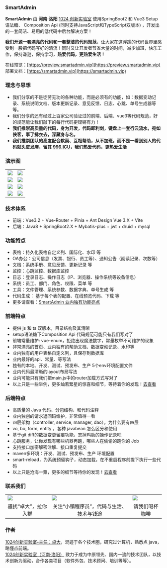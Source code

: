### SmartAdmin
**SmartAdmin** 由 **河南·洛阳** [1024 创新实验室](https://www.1024lab.net/) 使用SpringBoot2 和 Vue3 Setup语法糖、 Composition Api (同时支持JavaScript和TypeScript双版本) ，开发出的一套简洁、易用的低代码中后台解决方案！  

**我们开源一套漂亮的代码和一套整洁的代码规范**，让大家在这浮躁的代码世界里感受到一股把代码写好的清流！同时又让开发者节省大量的时间，减少加班，快乐工作，保持谦逊，保持学习，**热爱代码，更热爱生活！**


在线预览：[https://preview.smartadmin.vip](https://preview.smartadmin.vip)  
部署文档：[https://smartadmin.vip](https://smartadmin.vip)  

### 理念与思想

- 我们分享的不是徒劳无功的各种功能，而是必须有的功能，如：数据变动记录、系统说明文档、版本更新记录、意见反馈、日志、心跳、单号生成器等等。
- 我们分享的还有经过上百家公司验证过的前端、后端、vue3等代码规范，好的规范能让我们敲下的每行代码更铿锵有力！
- **我们推崇高质量的代码，身为开发，代码即利剑，键盘上一套行云流水，宛如侠客，事了拂衣去，深藏身与名。**
- **我们推崇团队的高度配合默契、互相帮助，从不加班，而不是一看到别人的代码就头皮发麻，留其 [996.ICU](https://baike.baidu.com/item/996.ICU)，我们热爱代码，更热爱生活**

### 演示图
<table>
<tr>
  <td><img src="https://gitee.com/lab1024/smart-admin/raw/master/%E6%88%AA%E5%9B%BE/1-1.png"/></td>
  <td><img src="https://gitee.com/lab1024/smart-admin/raw/master/%E6%88%AA%E5%9B%BE/2-1.png"/></td>
</tr>
<tr>
  <td><img src="https://gitee.com/lab1024/smart-admin/raw/master/%E6%88%AA%E5%9B%BE/4-2.png"/></td>
  <td><img src="https://gitee.com/lab1024/smart-admin/raw/master/%E6%88%AA%E5%9B%BE/3-1.png"/></td>
</tr>
<tr>
  <td><img src="https://gitee.com/lab1024/smart-admin/raw/master/%E6%88%AA%E5%9B%BE/5-1.png"/></td>
  <td><img src="https://gitee.com/lab1024/smart-admin/raw/master/%E6%88%AA%E5%9B%BE/6-1.png"/></td>
</tr>
<tr>
  <td><img src="https://gitee.com/lab1024/smart-admin/raw/master/%E6%88%AA%E5%9B%BE/code1.png"/></td>
  <td><img src="https://gitee.com/lab1024/smart-admin/raw/master/%E6%88%AA%E5%9B%BE/code2.png"/></td>
</tr>

</table>

### 技术体系

- 前端：Vue3.2 + Vue-Router + Pinia + Ant Design Vue 3.X + Vite
- 后端：Java8 + SpringBoot2.X + Mybatis-plus + jwt + druid + mysql

### 功能特点

- 表格：持久化表格自定义列、国际化、水印 等
- OA办公：公司信息（发票、银行、员工等）、通知公告（阅读记录、次数等）
- 文档：系统手册、意见反馈、更新记录 等
- 监控：心跳监控、数据库监控
- 日志：登录日志、操作日志（IP、浏览器、操作系统等设备信息）
- 系统：员工、部门、角色、权限、菜单 等
- 工具：文件管理、系统参数、数据字典、单号生成 等
- 代码生成： 基于每个表的配置、在线预览代码、下载 等
- 更多请查看：[SmartAdmin 业内独有功能亮点](https://smartadmin.vip/views/v2/base/FunctionFeature.html)

### 前端特点

- 提供 js 和 ts 双版本，目录结构及其清晰
- setup语法糖下Composition Api 代码规范可能只有我们写对了
- 前端常量维护: vue-enum，拒绝出现魔法数字，常量枚举不可维护的现象
- 非常漂亮的首页、业内独有的帮助文档、数据变动记录、水印等
- 业内独有的用户表格自定义列，且保存到数据库
- 业内最好的api、常量、等写法
- 独有的本地、开发、测试、预发布、生产 5个env环境配置文件
- 业内代码最清晰的layout布局写法
- 业内可能只有我们把main.js中的router加载方式写对了
- 以上只是一些举例，更多灿若繁星的惊喜和细节，等待着你的发现！[去查看](https://smartadmin.vip/views/v2/base/CodeFeature.html)


### 后端特点

- 高质量的 Java 代码、分包结构、和代码注释
- 业内独创的请求返回码维护，非常值得一看
- 四层架构（controller, service, manager, dao），为什么要有四层
- vo, bo, form, entity ，各种 javabean 怎么区分和使用
- 基于git diff的数据变更留痕功能，忘掉鸡肋的操作记录吧
- 心跳服务，让你发现有哪些机器再跑，哪些人在偷偷的跑你的 Job
- 支持接口加密解密注解、接口重复提交
- maven多环境：开发、测试、预发布、生产 环境配置
- smart-reload，为系统预留钩子，动态加载，在不重启程序前提下执行一些代码
- 以上只是沧海一粟，更多的细节等待你的发现！[去查看](https://smartadmin.vip/views/v2/base/CodeFeature.html)

### 联系我们

<table>
<tr>
  <td><img src="https://gitee.com/lab1024/smart-admin/raw/master/%E6%88%AA%E5%9B%BE/zhuoda-wechat.jpg"/></td>
  <td><img src="https://gitee.com/lab1024/smart-admin/raw/master/%E6%88%AA%E5%9B%BE/xiaozhen-gzh.jpg"/></td>
  <td><img src="https://gitee.com/lab1024/smart-admin/raw/master/%E6%88%AA%E5%9B%BE/zhuoda-wechat-money-v1.jpg"/></td>
</tr>
<tr>
  <td style="text-align:center">骚扰“卓大”，拉你入群</td>
  <td style="text-align:center">关注“小镇程序员”，代码与生活、技术与钱途</td>
  <td style="text-align:center">请我们喝杯咖啡</td>
</tr>
</table>

### 作者

[1024创新实验室-主任：卓大](https://zhuoda.vip)，混迹于各个技术圈，研究过计算机，熟悉点 java，略懂点前端。  
[1024创新实验室（河南·洛阳）](https://1024lab.net) 致力于成为中原领先、国内一流的技术团队，以技术创新为驱动，合作各类项目（软件外包、技术顾问、培训等等）。

